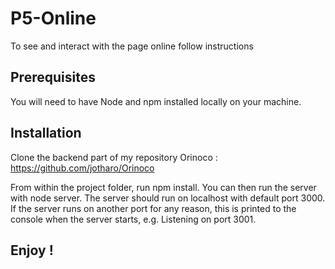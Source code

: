 # P5-Online
 
To see and interact with the page online follow instructions
 
## Prerequisites
 
You will need to have Node and npm installed locally on your machine.

## Installation

Clone the backend part of my repository Orinoco : https://github.com/jotharo/Orinoco

From within the project folder, run npm install. You can then run the server with node server. The server should run on localhost with default port 3000. If the server runs on another port for any reason, this is printed to the console when the server starts, e.g. Listening on port 3001.

## Enjoy !
 
 
